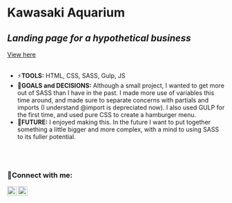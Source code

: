 # Kawasaki Aquarium

## *Landing page for a hypothetical business*

[View here](http://www.blah.com) <br><br>

- ⚡**TOOLS:** HTML, CSS, SASS, Gulp, JS <br>
- 🥅**GOALS and DECISIONS:** Although a small project, I wanted to get more out of SASS than I have in the past. I made more use of variables this time around, and made sure to separate concerns with partials and imports (I understand @import is depreciated now). I also used GULP for the first time, and used pure CSS to create a hamburger menu.<br>
- 🌱**FUTURE:** I enjoyed making this. In the future I want to put together something a little bigger and more complex, with a mind to using SASS to its fuller potential.

<br><br>

### 👯Connect with me:

[<img align="left" alt="LinkedIn logo | LinkedIn" width="22px" src="https://cdn.jsdelivr.net/npm/simple-icons@v3/icons/linkedin.svg" />][linkedin]
[<img align="left" alt="Instagram logo | Instagram" width="22px" src="https://cdn.jsdelivr.net/npm/simple-icons@v3/icons/instagram.svg" />][instagram]

[instagram]: https://instagram.com/jordy__sup/
[linkedin]: https://www.linkedin.com/in/jordan-white-39a624166
